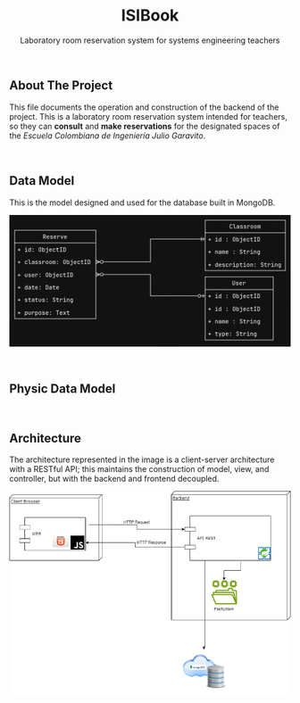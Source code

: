 <div align="center">
    <h1 align="center">ISIBook</h1>
    <p align="center">
        Laboratory room reservation system for systems engineering teachers
    </p>
</div>

</br>

## About The Project

This file documents the operation and construction of the backend of the project. This is a laboratory room reservation system intended for teachers, so they can **consult** and **make reservations** for the designated spaces of the _Escuela Colombiana de Ingeniería Julio Garavito_.

</br>

## Data Model

This is the model designed and used for the database built in MongoDB.

![Data model](/docs/Screenshots/DataModel.drawio.png)

</br>

## Physic Data Model

</br>

## Architecture

The architecture represented in the image is a client-server architecture with a RESTful API; this maintains the construction of model, view, and controller, but with the backend and frontend decoupled.

![Archotecture](/docs/Screenshots/Arquitectura.drawio.png)
